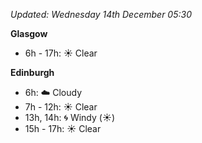 *Updated: Wednesday 14th December 05:30*

**Glasgow**

* 6h - 17h: :sunny: Clear

**Edinburgh**

* 6h: :cloud: Cloudy
* 7h - 12h: :sunny: Clear
* 13h, 14h: :cyclone: Windy (:sunny:)
* 15h - 17h: :sunny: Clear
